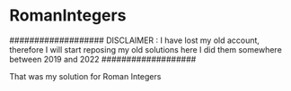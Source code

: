 # RomanIntegers
################### DISCLAIMER :  I have lost my old account, therefore I will start reposing my old solutions here I did them somewhere between 2019 and 2022 ###################

That was my solution for Roman Integers
